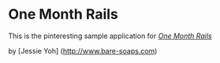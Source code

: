 # One Month Rails

This is the pinteresting sample application for 
[*One Month Rails*](http://onemonthrailes.com)

by [Jessie Yoh] (http://www.bare-soaps.com)
